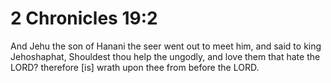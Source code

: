 # 2 Chronicles 19:2

And Jehu the son of Hanani the seer went out to meet him, and said to king Jehoshaphat, Shouldest thou help the ungodly, and love them that hate the LORD? therefore [is] wrath upon thee from before the LORD.